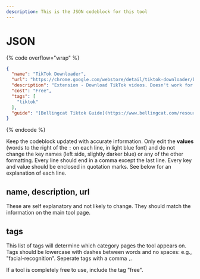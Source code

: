 ```yaml
---
description: This is the JSON codeblock for this tool
---
```


# JSON

{% code overflow="wrap" %}
```json
{
  "name": "TikTok Downloader",
  "url": "https://chrome.google.com/webstore/detail/tiktok-downloader/blbckhiepgpniilpmlionnkjoeehhgao",
  "description": "Extension - Download TikTok videos. Doesn't work for some videos, unclear why.",
  "cost": "Free",
  "tags": [
    "tiktok"
  ],
  "guide": "[Bellingcat Tiktok Guide](https://www.bellingcat.com/resources/2020/05/25/investigate-tiktok-like-a-pro/)                                                                                             "
}
```
{% endcode %}

Keep the codeblock updated with accurate information. Only edit the **values** (words to the right of the `:` on each line, in light blue font) and do not change the key names (left side, slightly darker blue) or any of the other formatting. Every line should end in a comma except the last line. Every key and value should be enclosed in quotation marks. See below for an explanation of each line.&#x20;

## name, description, url

These are self explanatory and not likely to change. They should match the information on the main tool page.

## tags

This list of tags will determine which category pages the tool appears on. Tags should be lowercase with dashes between words and no spaces: e.g., "facial-recognition". Seperate tags with a comma `,`.

If a tool is completely free to use, include the tag "free".

